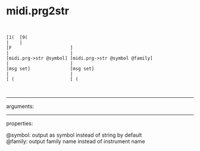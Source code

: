 # midi.prg2str

```


[1(  [9(
|    |
[F                      ]
|                       |
[midi.prg->str @symbol] [midi.prg->str @symbol @family]
|                       |
[msg set]               [msg set]
|                       |
[ (                     [ (

            
```
---
arguments:


---
properties:

@symbol: output as symbol instead of string by
            default<br>
@family: output family name instead of instrument
            name<br>


